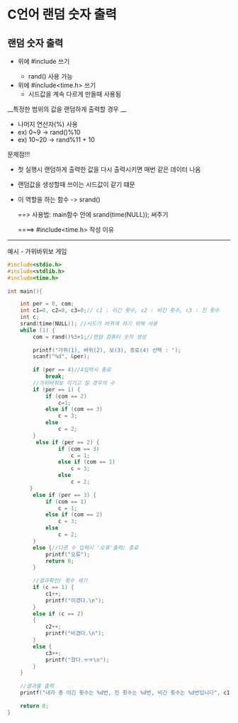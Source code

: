 # C언어 랜덤 숫자 출력

## 랜덤 숫자 출력

* 위에  #include<stdlib> 쓰기
  - rand() 사용 가능
* 위에  #include<time.h> 쓰기
  * 시드값을 계속 다르게 만들때 사용됨

__특정한 범위의 값을 랜덤하게 출력할 경우 __

* 나머지 연산자(%)  사용
* ex) 0~9 -> rand()%10
* ex) 10~20 -> rand%11 + 10

문제점!!!

* 첫 실행시 랜덤하게 출력한 값을 다시 출력시키면 매번 같은 데이터 나옴

* 랜덤값을 생성할때 쓰이는 시드값이 같기 떄문

* 이 역할을 하는 함수 -> srand()

  ==> 사용법: main함수 안에 srand(time(NULL)); 써주기

  ====> #include<time.h> 작성  이유

-------------------------------------

예시 - 가위바위보 게임

```c
#include<stdio.h>
#include<stdlib.h>
#include<time.h>
	
int main(){

	int per = 0, com;
	int c1=0, c2=0, c3=0;// c1 : 이긴 횟수, c2 : 비긴 횟수, c3 : 진 횟수
	int c;
	srand(time(NULL)); //시드가 바뀌게 하기 위해 사용
	while (1) {
		com = rand()%3+1;//랜덤 컴퓨터 숫자 생성
        
		printf("가위(1), 바위(2), 보(3), 종료(4) 선택 : ");
		scanf("%d", &per);
        
        if (per == 4)//4입력시 종료
            break;
        //가위바위보 이기고 질 경우의 수
        if (per == 1) {
            if (com == 2)
                c=1;
            else if (com == 3)
                c = 3;
            else
                c = 2;
        }
         else if (per == 2) {
                if (com == 3)
                    c = 1;
                else if (com == 1)
                    c = 3;
                else
                    c = 2;
       }
		else if (per == 3) {
			if (com == 1)
				c = 1;
			else if (com == 2)
				c = 3;
			else
				c = 2;
		}
		else {//다른 수 입력시 '오류'출력/ 종료
			printf("오류");
			return 0;
		}
        
        //결과확인/ 횟수 세기
		if (c == 1) {
			c1++;
			printf("이겼다.\n");
		}
		else if (c == 2)
		{
			c2++;
			printf("비겼다.\n");
		}
		else {
			c3++;
			printf("졌다.ㅠㅠ\n");
		}
	}
    
    //결과물 출력
	printf("내가 총 이긴 횟수는 %d번, 진 횟수는 %d번, 비긴 횟수는 %d번입니다", c1,c3,c2);
    
    return 0;
}

```



